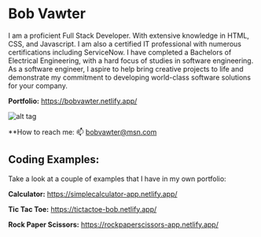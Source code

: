 # Bob Vawter
I am a proficient Full Stack Developer. With extensive knowledge in HTML, CSS, and Javascript. I am also a certified IT professional with numerous certifications including ServiceNow. I have completed a Bachelors of Electrical Engineering, with a hard focus of studies in software engineering. As a software engineer, I aspire to help bring creative projects to life and demonstrate my commitment to developing world-class software solutions for your company.

**Portfolio:** https://bobvawter.netlify.app/

![alt tag](https://bobvawter.netlify.app/images/banner.jpg)

**How to reach me: 📫 bobvawter@msn.com

## Coding Examples:
Take a look at a couple of examples that I have in my own portfolio:

**Calculator:** https://simplecalculator-app.netlify.app/

**Tic Tac Toe:** https://tictactoe-bob.netlify.app/

**Rock Paper Scissors:** https://rockpaperscissors-app.netlify.app/

<!---
Bob-Vawter/Bob-Vawter is a ✨ special ✨ repository because its `README.md` (this file) appears on your GitHub profile.
You can click the Preview link to take a look at your changes.
--->
